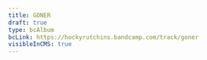 ```yaml
---
title: GONER
draft: true
type: bcAlbum
bcLink: https://hockyrutchins.bandcamp.com/track/goner
visibleInCMS: true
---
```


